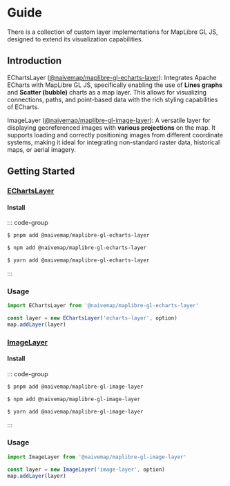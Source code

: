 # Guide

There is a collection of custom layer implementations for MapLibre GL JS, designed to extend its visualization capabilities.

## Introduction

EChartsLayer ([@naivemap/maplibre-gl-echarts-layer](https://www.npmjs.com/package/@naivemap/maplibre-gl-echarts-layer)): Integrates Apache ECharts with MapLibre GL JS, specifically enabling the use of **Lines graphs** and **Scatter (bubble)** charts as a map layer. This allows for visualizing connections, paths, and point-based data with the rich styling capabilities of ECharts.

ImageLayer ([@naivemap/maplibre-gl-image-layer](https://www.npmjs.com/package/@naivemap/maplibre-gl-image-layer)): A versatile layer for displaying georeferenced images with **various projections** on the map. It supports loading and correctly positioning images from different coordinate systems, making it ideal for integrating non-standard raster data, historical maps, or aerial imagery.

## Getting Started

### [EChartsLayer](../api/echarts-layer/)

#### Install

::: code-group

```sh [pnpm]
$ pnpm add @naivemap/maplibre-gl-echarts-layer
```

```sh [npm]
$ npm add @naivemap/maplibre-gl-echarts-layer
```

```sh [yarn]
$ yarn add @naivemap/maplibre-gl-echarts-layer
```

:::

### Usage

```ts
import EChartsLayer from '@naivemap/maplibre-gl-echarts-layer'

const layer = new EChartsLayer('echarts-layer', option)
map.addLayer(layer)
```

### [ImageLayer](../api/image-layer/)

#### Install

::: code-group

```sh [pnpm]
$ pnpm add @naivemap/maplibre-gl-image-layer
```

```sh [npm]
$ npm add @naivemap/maplibre-gl-image-layer
```

```sh [yarn]
$ yarn add @naivemap/maplibre-gl-image-layer
```

:::

### Usage

```ts
import ImageLayer from '@naivemap/maplibre-gl-image-layer'

const layer = new ImageLayer('image-layer', option)
map.addLayer(layer)
```
